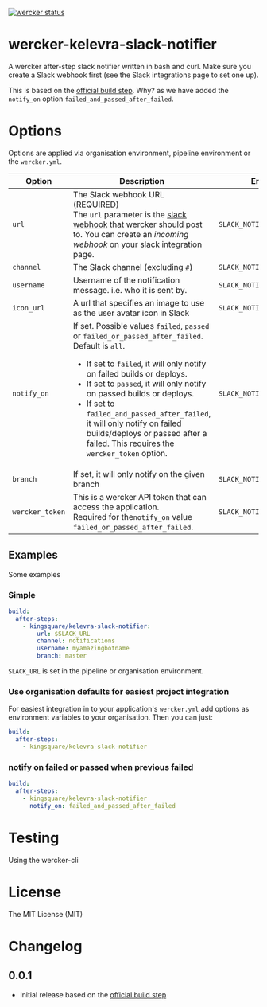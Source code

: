 [![wercker status](https://app.wercker.com/status/446df94fe0566fad505da38719e7cce6/s/master "wercker status")](https://app.wercker.com/project/byKey/446df94fe0566fad505da38719e7cce6)

# wercker-kelevra-slack-notifier

A wercker after-step slack notifier written in bash and curl. Make sure you create a Slack webhook first (see the Slack integrations page to set one up).

This is based on the [official build step](https://github.com/wercker/step-slack). Why? as we have added the `notify_on` option `failed_and_passed_after_failed`.

# Options

Options are applied via organisation environment, pipeline environment or the `wercker.yml`.

|Option|Description|Environment|
|---|---|---|
|`url`|The Slack webhook URL (REQUIRED)<br/>The `url` parameter is the [slack webhook](https://api.slack.com/incoming-webhooks) that wercker should post to. You can create an _incoming webhook_ on your slack integration page.|`SLACK_NOTIFIER_URL`|
|`channel`|The Slack channel (excluding `#`)|`SLACK_NOTIFIER_CHANNEL`|
|`username`|Username of the notification message. i.e. who it is sent by.|`SLACK_NOTIFIER_USERNAME`|
|`icon_url`|A url that specifies an image to use as the user avatar icon in Slack|`SLACK_NOTIFIER_ICON_URL`|
|`notify_on`|If set. Possible values `failed`, `passed` or `failed_or_passed_after_failed`. <br />Default is `all`.<br /><ul><li>If set to `failed`, it will only notify on failed builds or deploys.</li><li>If set to `passed`, it will only notify on passed builds or deploys.</li><li>If set to `failed_and_passed_after_failed`, it will only notify on failed builds/deploys or passed after a failed. This requires the `wercker_token` option.</li></ul>|`SLACK_NOTIFIER_NOTIFY_ON`|
|`branch`|If set, it will only notify on the given branch|`SLACK_NOTIFIER_BRANCH`|
|`wercker_token`|This is a wercker API token that can access the application.<br/>Required for the`notify_on` value `failed_or_passed_after_failed`.|`SLACK_NOTIFIER_WERCKER_TOKEN`|

## Examples

Some examples

### Simple

```yaml
build:
  after-steps:
    - kingsquare/kelevra-slack-notifier:
        url: $SLACK_URL
        channel: notifications
        username: myamazingbotname
        branch: master
```

`SLACK_URL` is set in the pipeline or organisation environment.

### Use organisation defaults for easiest project integration

For easiest integration in to your application's `wercker.yml` add options as environment variables to your organisation. Then you can just:

```yaml
build:
  after-steps:
    - kingsquare/kelevra-slack-notifier
```

### notify on failed or passed when previous failed

```yaml
build:
  after-steps:
    - kingsquare/kelevra-slack-notifier
      notify_on: failed_and_passed_after_failed
```

# Testing

Using the wercker-cli

# License

The MIT License (MIT)

# Changelog

## 0.0.1

- Initial release based on the [official build step](https://github.com/wercker/step-slack)
